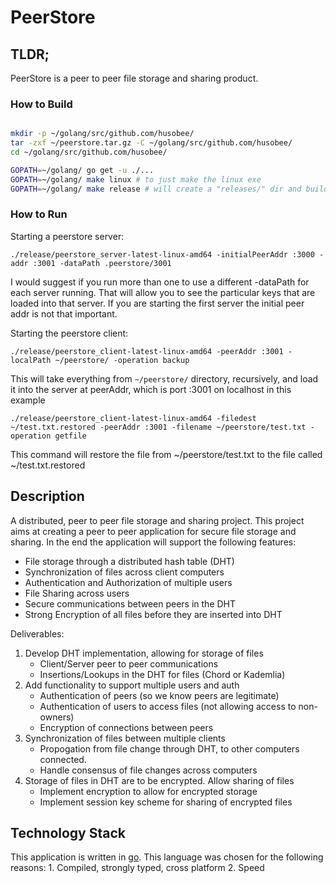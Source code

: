 # PeerStore

## TLDR;

PeerStore is a peer to peer file storage and sharing product.

### How to Build

```bash

mkdir -p ~/golang/src/github.com/husobee/
tar -zxf ~/peerstore.tar.gz -C ~/golang/src/github.com/husobee/
cd ~/golang/src/github.com/husobee/

GOPATH=~/golang/ go get -u ./...
GOPATH=~/golang/ make linux # to just make the linux exe
GOPATH=~/golang/ make release # will create a "releases/" dir and build windows/mac/linux binaries
```

### How to Run

Starting a peerstore server:

```
./release/peerstore_server-latest-linux-amd64 -initialPeerAddr :3000 -addr :3001 -dataPath .peerstore/3001
```

I would suggest if you run more than one to use a different -dataPath for each
server running.  That will allow you to see the particular keys that are loaded
into that server.  If you are starting the first server the initial peer addr
is not that important.


Starting the peerstore client:

```
./release/peerstore_client-latest-linux-amd64 -peerAddr :3001 -localPath ~/peerstore/ -operation backup
```
This will take everything from `~/peerstore/` directory, recursively, and load
it into the server at peerAddr, which is port :3001 on localhost in this example

```
./release/peerstore_client-latest-linux-amd64 -filedest ~/test.txt.restored -peerAddr :3001 -filename ~/peerstore/test.txt -operation getfile
```

This command will restore the file from ~/peerstore/test.txt to the file called
~/test.txt.restored



## Description

A distributed, peer to peer file storage and sharing project.  This project
aims at creating a peer to peer application for secure file storage and sharing.
In the end the application will support the following features:

* File storage through a distributed hash table (DHT)
* Synchronization of files across client computers
* Authentication and Authorization of multiple users
* File Sharing across users
* Secure communications between peers in the DHT 
* Strong Encryption of all files before they are inserted into DHT 

Deliverables:

1. Develop DHT implementation, allowing for storage of files
    - Client/Server peer to peer communications
    - Insertions/Lookups in the DHT for files (Chord or Kademlia)
2. Add functionality to support multiple users and auth
    - Authentication of peers (so we know peers are legitimate)
    - Authentication of users to access files (not allowing access to
    non-owners)
    - Encryption of connections between peers
3. Synchronization of files between multiple clients
    - Propogation from file change through DHT, to other computers
    connected.
    - Handle consensus of file changes across computers
4. Storage of files in DHT are to be encrypted.  Allow sharing of files
    - Implement encryption to allow for encrypted storage
    - Implement session key scheme for sharing of encrypted files

## Technology Stack

This application is written in [go](https://golang.org).  This language was
chosen for the following reasons:
    1. Compiled, strongly typed, cross platform
    2. Speed


[chord]: docs/chord_sigcomm.pdf
